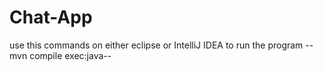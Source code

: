 # Chat-App

use this commands on either eclipse or IntelliJ IDEA to run the program
--mvn compile exec:java--
